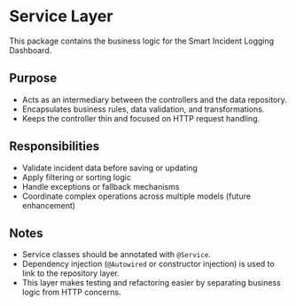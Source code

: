 # Service Layer

This package contains the business logic for the Smart Incident Logging Dashboard.

## Purpose

- Acts as an intermediary between the controllers and the data repository.
- Encapsulates business rules, data validation, and transformations.
- Keeps the controller thin and focused on HTTP request handling.

## Responsibilities

- Validate incident data before saving or updating
- Apply filtering or sorting logic
- Handle exceptions or fallback mechanisms
- Coordinate complex operations across multiple models (future enhancement)

## Notes

- Service classes should be annotated with `@Service`.
- Dependency injection (`@Autowired` or constructor injection) is used to link to the repository layer.
- This layer makes testing and refactoring easier by separating business logic from HTTP concerns.
